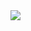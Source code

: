 <a href="https://skillicons.dev">
    <img src="https://skillicons.dev/icons?i=html,css,js,npm,nodejs,expressjs,bootstrap,github,mongodb,tailwind,redux,react,nextjs,c,c++,java,python,mongoose" />
  </a>
